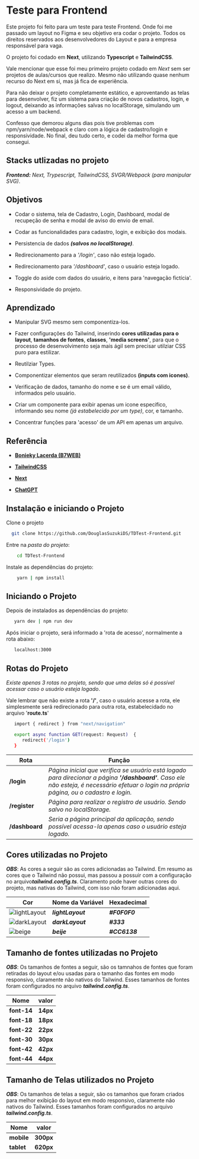 # Teste para Frontend

Este projeto foi feito para um teste para teste Frontend. Onde foi me passado um layout no Figma e seu objetivo era codar o projeto. Todos os direitos reservados aos desenvolvedores do Layout e para a empresa responsável para vaga.

O projeto foi codado em **Next**, utilizando **Typescript** e **TailwindCSS**.

Vale mencionar que esse foi meu primeiro projeto codado em *Next* sem ser projetos de aulas/cursos que realizo. Mesmo não utilizando quase nenhum recurso do Next em si, mas já fica de experiência.

Para não deixar o projeto completamente estático, e aproventando as telas para desenvolver, fiz um sistema para criação de novos cadastros, login, e logout, deixando as informações salvas no localStorage, simulando um acesso a um backend.

Confesso que demorou alguns dias pois tive problemas com npm/yarn/node/webpack e claro com a lógica de cadastro/login e responsividade. No final, deu tudo certo, e codei da melhor forma que consegui.

## Stacks utlizadas no projeto
***Frontend:*** *Next, Trypescript, TailwindCSS, SVGR/Webpack (para manipular SVG)*.

## Objetivos
- Codar o sistema, tela de Cadastro, Login, Dashboard, modal de recupeção de senha e modal de aviso do envio de email. 

- Codar as funcionalidades para cadastro, login, e exibição dos modais.

- Persistencia de dados ***(salvos no localStorage)***.

- Redirecionamento para a *'/login'*, caso não esteja logado.

- Redirecionamento para *'/dashboard'*, caso o usuário esteja logado.

- Toggle do aside com dados do usuário, e itens para 'navegação fictícia'.

- Responsividade do projeto.

## Aprendizado 
- Manipular SVG mesmo sem componentiza-los.

- Fazer configurações do Tailwind, inserindo **cores utilizadas para o layout**, **tamanhos de fontes**, **classes**, **'media screens'**, para que o processo de desenvolvimento seja mais ágil sem precisar utilziar CSS puro para estilizar.

- Reutilziar Types.

- Componentizar elementos que seram reutilizados **(inputs com icones)**.

- Verificação de dados, tamanho do nome e se é um email válido, informados pelo usuário.

- Criar um componente para exibir apenas um icone especifico, informando seu nome *(já estabelecido por um type)*, cor, e tamanho.

- Concentrar funções para 'acesso' de um API em apenas um arquivo. 


## Referência
- [**Bonieky Lacerda (B7WEB)**](https://b7web.com.br/fullstack/)

- [**TailwindCSS**](https://tailwindcss.com/)

- [**Next**](https://nextjs.org/)

- [**ChatGPT**](https://chat.openai.com/auth/login)

## Instalação e iniciando o Projeto

Clone o projeto
```bash
  git clone https://github.com/DouglasSuzukiDS/TDTest-Frontend.git
```

Entre na *pasta do projeto*:
```bash
    cd TDTest-Frontend
```

Instale as dependências do projeto:
```bash
    yarn | npm install
```
## Iniciando o Projeto

Depois de instalados as dependências do projeto: 
```bash
   yarn dev | npm run dev
```
Após iniciar o projeto, será informado a 'rota de acesso', normalmente a rota abaixo: 
```bash
   localhost:3000
```

## Rotas do Projeto 
*Existe apenas 3 rotas no projeto, sendo que uma delas só é possível acessar caso o usuário esteja logado*. 

Vale lembrar que não existe a rota **'/'**, caso o usuário acesse a rota, ele simplesmente será redirecionado para outra rota, estabelecidado no arquivo '**route.ts**'

```bash
   import { redirect } from "next/navigation"

   export async function GET(request: Request)  {
      redirect('/login')
   }
```

Rota | Função
-----|-------
**/login**   | *Página inicial que verifica se usuário está logado para direcionar a página **'/dashboard'**. Caso ele não esteja, é necessário efetuar o login na própria página, ou o cadastro e login.*
**/register** | *Página para realizar o registro de usuário. Sendo salvo no localStorage.*
**/dashboard** | *Seria a página principal da aplicação, sendo possível acessa-la apenas caso o usuário esteja logado.*

## Cores utilizadas no Projeto
***OBS***: As cores a seguir são as cores adicionadas ao Tailwind. Em resumo as cores que o Tailwind não possui, mas passou a possuir com a configuração no arquivo***tailwind.config.ts***. Claramento pode haver outras cores do projeto, mas nativas do Tailwind, com isso não foram adicionadas aqui.

**Cor** | **Nome da Variável**| **Hexadecimal** 
------- | ------- | --------------- 
![lightLayout](https://i.imgur.com/cF4eJqj.png) | ***lightLayout*** | ***#F0F0F0*** 
![darkLayout](https://i.imgur.com/kh0B2L4.png) | ***darkLayout*** | ***#333*** 
![beige](https://i.imgur.com/0O4dK0X.png) | ***beije*** | ***#CC6138*** 

## Tamanho de fontes utilizadas no Projeto
***OBS***: Os tamanhos de fontes a seguir, são os tamnahos de fontes que foram retiradas do layout e/ou usadas para o tamanho das fontes em modo responsivo, claramente não nativos do Tailwind. Esses tamanhos de fontes foram configurados no arquivo ***tailwind.config.ts***.

**Nome**| **valor** 
--------- | ------- 
**font-14** | **14px**
**font-18** | **18px**
**font-22** | **22px**
**font-30** | **30px**
**font-42** | **42px**
**font-44** | **44px**

## Tamanho de Telas utilizados no Projeto
***OBS***: Os tamanhos de telas a seguir, são os tamanhos que foram criados para melhor exibição do layout em modo responsivo, claramente não nativos do Tailwind. Esses tamanhos foram configurados no arquivo ***tailwind.config.ts***.

**Nome**| **valor** 
--------- | ------- 
**mobile** | **300px**
**tablet** | **620px**